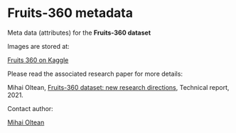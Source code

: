 # Fruits-360 metadata
Meta data (attributes) for the __Fruits-360 dataset__

Images are stored at:

[Fruits 360 on Kaggle](https://www.kaggle.com/moltean/fruits)

Please read the associated research paper for more details:

Mihai Oltean, [Fruits-360 dataset: new research directions](https://www.researchgate.net/publication/354535752_Fruits_360_dataset_new_research_directions), Technical report, 2021.

Contact author:

[Mihai Oltean](https://mihaioltean.github.io)
